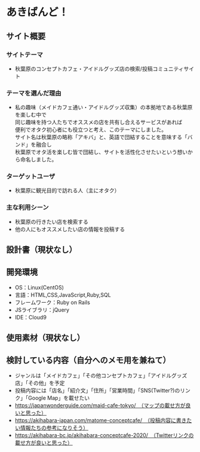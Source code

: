# あきばんど！

## サイト概要
### サイトテーマ
- 秋葉原のコンセプトカフェ・アイドルグッズ店の検索/投稿コミュニティサイト

### テーマを選んだ理由
 - 私の趣味（メイドカフェ通い・アイドルグッズ収集）の本拠地である秋葉原を楽しむ中で  
 同じ趣味を持つ人たちでオススメの店を共有し合えるサービスがあれば  
 便利でオタク初心者にも役立つと考え、このテーマにしました。  
 サイト名は秋葉原の略称「アキバ」と、英語で団結することを意味する「バンド」を融合し  
 秋葉原でオタ活を楽しむ皆で団結し、サイトを活性化させたいという想いから命名しました。
 
### ターゲットユーザ
- 秋葉原に観光目的で訪れる人（主にオタク）

### 主な利用シーン
- 秋葉原の行きたい店を検索する  
- 他の人にもオススメしたい店の情報を投稿する

## 設計書（現状なし）

## 開発環境
- OS：Linux(CentOS)
- 言語：HTML,CSS,JavaScript,Ruby,SQL
- フレームワーク：Ruby on Rails
- JSライブラリ：jQuery
- IDE：Cloud9

## 使用素材（現状なし）

## 検討している内容（自分へのメモ用を兼ねて）
- ジャンルは「メイドカフェ」「その他コンセプトカフェ」「アイドルグッズ店」「その他」を予定
- 投稿内容には「店名」「紹介文」「住所」「営業時間」「SNS(Twitter?)のリンク」「Google Map」を載せたい
- https://japanwonderguide.com/maid-cafe-tokyo/　（マップの載せ方が良いと思った）
- https://akihabara-japan.com/matome-conceptcafe/　（投稿内容に書きたい情報たちの参考になりそう）
- https://akihabara-bc.jp/akihabara-conceptcafe-2020/　（Twitterリンクの載せ方が良いと思った）
